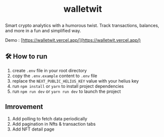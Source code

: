 # <p align="center">walletwit</p>

Smart crypto analytics with a humorous twist. Track transactions, balances,
and more in a fun and simplified way.

Demo : [https://walletwit.vercel.app/](https://walletwit.vercel.app/)

## 🛠️ How to run

1. create `.env` file in your root directory
2. copy the `.env.example` content to `.env` file
3. replace the `NEXT_PUBLIC_HELIUS_KEY` value with your helius key
4. run `npm install` or `yarn` to install project dependencies
5. run `npm run dev` or `yarn run dev` to launch the project

## Imrovement

1. Add polling to fetch data periodically
2. Add pagination in Nfts & transaction tabs
3. Add NFT detail page
